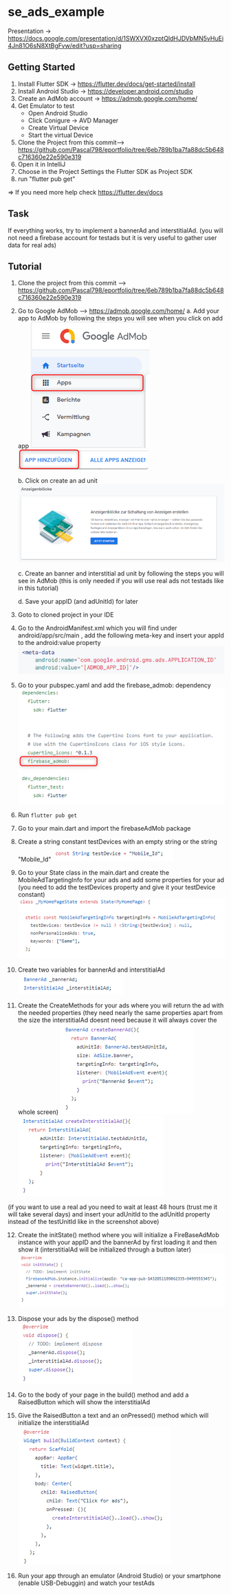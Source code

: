# se_ads_example

Presentation -> https://docs.google.com/presentation/d/1SWXVX0xzptQldHJDVbMN5vHuEi4Jn81O6sN8XtBgFvw/edit?usp=sharing

## Getting Started

1. Install Flutter SDK -> https://flutter.dev/docs/get-started/install
2. Install Android Studio -> https://developer.android.com/studio
3. Create an AdMob account -> https://admob.google.com/home/
4. Get Emulator to test
    * Open Android Studio
    * Click Conigure -> AVD Manager
    * Create Virtual Device
    * Start the virtual Device
5. Clone the Project from this commit--> https://github.com/Pascal798/eportfolio/tree/6eb789b1ba7fa88dc5b648c716360e22e590e319
6. Open it in IntelliJ
7. Choose in the Project Settings the Flutter SDK as Project SDK
8. run "flutter pub get"

=> If you need more help check https://flutter.dev/docs

## Task
If everything works, try to implement a bannerAd and interstitialAd. (you will not need a firebase account for testads but it is very useful to gather user data for real ads)

## Tutorial

1. Clone the project from this commit --> https://github.com/Pascal798/eportfolio/tree/6eb789b1ba7fa88dc5b648c716360e22e590e319

2. Go to Google AdMob --> https://admob.google.com/home/
	a. Add your app to AdMob by following the steps you will see when you click on add app
	![apps](https://github.com/Pascal798/eportfolio/blob/master/images/apps.png)
	![add apps](https://github.com/Pascal798/eportfolio/blob/master/images/add%20app.png)

	b. Click on create an ad unit
	![createAdUnit](https://github.com/Pascal798/eportfolio/blob/master/images/createAdUnit.png)
	
	c. Create an banner and interstitial ad unit by following the steps you will see in AdMob (this is only needed if you will use real ads not testads like in this tutorial)

	d. Save your appID (and adUnitId) for later

3. Goto to cloned project in your IDE

4. Go to the AndroidManifest.xml which you will find under android/app/src/main , add the following meta-key and insert your appId to the android:value property
![androidManifestMetaKey](https://github.com/Pascal798/eportfolio/blob/master/images/metakey.PNG)

5. Go to your pubspec.yaml and add the firebase_admob: dependency
![dependency](https://github.com/Pascal798/eportfolio/blob/master/images/dependency.png)

6. Run ``` flutter pub get ```

7. Go to your main.dart and import the firebaseAdMob package

8. Create a string constant testDevices with an empty string or the string "Mobile_Id"
![createTestDevice](https://github.com/Pascal798/eportfolio/blob/master/images/testDeviceConst.png)

9. Go to your State class in the main.dart and create the MobileAdTargetingInfo for your ads and add some properties for your ad (you need to add the testDevices property and give it your testDevice constant)
![MobileAdTargetingInfo](https://github.com/Pascal798/eportfolio/blob/master/images/mobileAdTargetingInfo.png)

10. Create two variables for bannerAd and interstitialAd
![createVariables](https://github.com/Pascal798/eportfolio/blob/master/images/createVariables.png)

11. Create the CreateMethods for your ads where you will return the ad with the needed properties (they need nearly the same properties apart from the size the interstitialAd doesnt need because it will always cover the whole screen)
![createBannerAd](https://github.com/Pascal798/eportfolio/blob/master/images/createBannerAd.png)
![createInterstitialAd](https://github.com/Pascal798/eportfolio/blob/master/images/createInterstitialAd.png)

(if you want to use a real ad you need to wait at least 48 hours (trust me it will take several days) and insert your adUnitId to the adUnitId property instead of the testUnitId like in the screenshot above)

12. Create the initState() method where you will initialize a FireBaseAdMob instance with your appID and the bannerAd by first loading it and then show it (interstitialAd will be initialized through a button later) 
![initState](https://github.com/Pascal798/eportfolio/blob/master/images/initState.png)

13. Dispose your ads by the dispose() method
![dispose](https://github.com/Pascal798/eportfolio/blob/master/images/dispose.png)

14. Go to the body of your page in the build() method and add a RaisedButton which will show the interstitialAd

15. Give the RaisedButton a text and an onPressed() method which will initialize the interstitialAd
![initInterstitial](https://github.com/Pascal798/eportfolio/blob/master/images/initInterstitial.png)

16. Run your app through an emulator (Android Studio) or your smartphone (enable USB-Debuggin) and watch your testAds